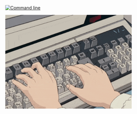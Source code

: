 
<div align="left">

<a href="https://ignacioescuderogonzalez.vercel.app" rel='noopener' target='_blank'>
 
![Command line](https://readme-typing-svg.demolab.com?font=Fira+Code&size=18&duration=2500&pause=500&color=888&background=00000000&vCenter=true&random=false&width=400&height=20&lines=%3E+Hola!+%C2%BFC%C3%B3mo+est%C3%A1s%3F;%3E+Mi+nombre+es+Ignacio+;%3E+Hac%C3%A9+click+para+ver+mi+portfolio)
  
</a>

<a href="https://ignacioescuderogonzalez.vercel.app" rel='noopener' target='_blank'>
 
  <img width=400 src="/coding.gif">
  
</a>

</div>
